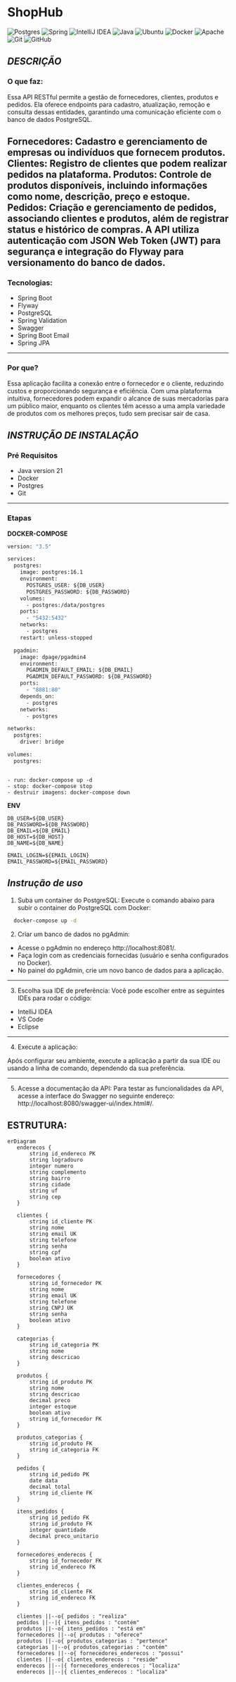 # ShopHub

![Postgres](https://img.shields.io/badge/postgres-%23316192.svg?style=for-the-badge&logo=postgresql&logoColor=white)
![Spring](https://img.shields.io/badge/spring-%236DB33F.svg?style=for-the-badge&logo=spring&logoColor=white)
![IntelliJ IDEA](https://img.shields.io/badge/IntelliJIDEA-000000.svg?style=for-the-badge&logo=intellij-idea&logoColor=white)
![Java](https://img.shields.io/badge/java-%23ED8B00.svg?style=for-the-badge&logo=openjdk&logoColor=white)
![Ubuntu](https://img.shields.io/badge/Ubuntu-E95420?style=for-the-badge&logo=ubuntu&logoColor=white)
![Docker](https://img.shields.io/badge/docker-%230db7ed.svg?style=for-the-badge&logo=docker&logoColor=white)
![Apache](https://img.shields.io/badge/apache-%23D42029.svg?style=for-the-badge&logo=apache&logoColor=white)
![Git](https://img.shields.io/badge/git-%23F05033.svg?style=for-the-badge&logo=git&logoColor=white)
![GitHub](https://img.shields.io/badge/github-%23121011.svg?style=for-the-badge&logo=github&logoColor=white)

## _DESCRIÇÃO_
### **O que faz:**

Essa API RESTful permite a gestão de fornecedores, clientes, produtos e pedidos. Ela oferece endpoints para cadastro, atualização, remoção e consulta dessas entidades, garantindo uma comunicação eficiente com o banco de dados PostgreSQL.

Fornecedores: Cadastro e gerenciamento de empresas ou indivíduos que fornecem produtos.
Clientes: Registro de clientes que podem realizar pedidos na plataforma.
Produtos: Controle de produtos disponíveis, incluindo informações como nome, descrição, preço e estoque.
Pedidos: Criação e gerenciamento de pedidos, associando clientes e produtos, além de registrar status e histórico de compras.
A API utiliza autenticação com JSON Web Token (JWT) para segurança e integração do Flyway para versionamento do banco de dados.
---
### **Tecnologias:**
- Spring Boot
- Flyway
- PostgreSQL 
- Spring Validation
- Swagger
- Spring Boot Email
- Spring JPA
---
### **Por que?**
Essa aplicação facilita a conexão entre o fornecedor e o cliente, reduzindo custos e proporcionando segurança e eficiência. Com uma plataforma intuitiva, fornecedores podem expandir o alcance de suas mercadorias para um público maior, enquanto os clientes têm acesso a uma ampla variedade de produtos com os melhores preços, tudo sem precisar sair de casa.

## _INSTRUÇÃO DE INSTALAÇÃO_

### **Pré Requisitos**
- Java version 21
- Docker
- Postgres
- Git
---
### **Etapas**
**DOCKER-COMPOSE**
```dockerfile
version: "3.5"

services:
  postgres:
    image: postgres:16.1
    environment:
      POSTGRES_USER: ${DB_USER}
      POSTGRES_PASSWORD: ${DB_PASSWORD}
    volumes:
      - postgres:/data/postgres
    ports:
      - "5432:5432"
    networks:
      - postgres
    restart: unless-stopped

  pgadmin:
    image: dpage/pgadmin4
    environment:
      PGADMIN_DEFAULT_EMAIL: ${DB_EMAIL}
      PGADMIN_DEFAULT_PASSWORD: ${DB_PASSWORD}
    ports:
      - "8081:80"
    depends_on:
      - postgres
    networks:
      - postgres

networks:
  postgres:
    driver: bridge

volumes:
  postgres:
```
```shell

- run: docker-compose up -d
- stop: docker-compose stop
- destruir imagens: docker-compose down
```

**ENV**
```dotenv
DB_USER=${DB_USER}
DB_PASSWORD=${DB_PASSWORD}
DB_EMAIL=${DB_EMAIL}
DB_HOST=${DB_HOST}
DB_NAME=${DB_NAME}

EMAIL_LOGIN=${EMAIL_LOGIN}
EMAIL_PASSWORD=${EMAIL_PASSWORD}
```

## _Instrução de uso_
1. Suba um container do PostgreSQL:
Execute o comando abaixo para subir o container do PostgreSQL com Docker:

```bash
  docker-compose up -d
```
2. Criar um banco de dados no pgAdmin:

- Acesse o pgAdmin no endereço http://localhost:8081/.
- Faça login com as credenciais fornecidas (usuário e senha configurados no Docker).
- No painel do pgAdmin, crie um novo banco de dados para a aplicação.

---

3. Escolha sua IDE de preferência:
Você pode escolher entre as seguintes IDEs para rodar o código:
- IntelliJ IDEA
- VS Code
- Eclipse

---

4. Execute a aplicação:

Após configurar seu ambiente, execute a aplicação a partir da sua IDE ou usando a linha de comando, dependendo da sua preferência.

---

5. Acesse a documentação da API:
Para testar as funcionalidades da API, acesse a interface do Swagger no seguinte endereço:
http://localhost:8080/swagger-ui/index.html#/.

## ESTRUTURA:
 ```mermaid
erDiagram
    enderecos {
        string id_endereco PK
        string logradouro
        integer numero
        string complemento
        string bairro
        string cidade
        string uf
        string cep
    }

    clientes {
        string id_cliente PK
        string nome
        string email UK
        string telefone
        string senha
        string cpf
        boolean ativo
    }

    fornecedores {
        string id_fornecedor PK
        string nome
        string email UK
        string telefone
        string CNPJ UK
        string senha
        boolean ativo
    }

    categorias {
        string id_categoria PK
        string nome
        string descricao
    }

    produtos {
        string id_produto PK
        string nome
        string descricao
        decimal preco
        integer estoque
        boolean ativo
        string id_fornecedor FK
    }

    produtos_categorias {
        string id_produto FK
        string id_categoria FK
    }

    pedidos {
        string id_pedido PK
        date data
        decimal total
        string id_cliente FK
    }

    itens_pedidos {
        string id_pedido FK
        string id_produto FK
        integer quantidade
        decimal preco_unitario
    }

    fornecedores_enderecos {
        string id_fornecedor FK
        string id_endereco FK
    }

    clientes_enderecos {
        string id_cliente FK
        string id_endereco FK
    }

    clientes ||--o{ pedidos : "realiza"
    pedidos ||--|{ itens_pedidos : "contém"
    produtos ||--o{ itens_pedidos : "está em"
    fornecedores ||--o{ produtos : "oferece"
    produtos ||--o{ produtos_categorias : "pertence"
    categorias ||--o{ produtos_categorias : "contém"
    fornecedores ||--o{ fornecedores_enderecos : "possui"
    clientes ||--o{ clientes_enderecos : "reside"
    enderecos ||--|{ fornecedores_enderecos : "localiza"
    enderecos ||--|{ clientes_enderecos : "localiza"

```

